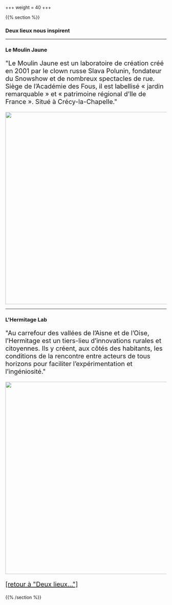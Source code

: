 +++
weight = 40
+++

{{% section %}}


### Deux lieux nous inspirent 


---

### Le Moulin Jaune

<p style="font-size:20px;">"Le Moulin Jaune est un laboratoire de création créé en 2001 par le clown russe Slava Polunin, fondateur du Snowshow et de nombreux spectacles de rue. Siège de l’Académie des Fous, il est labellisé « jardin remarquable » et « patrimoine régional d’Ile de France ». Situé à Crécy-la-Chapelle."</p>

<a href="https://www.youtube.com/watch?v=bPSTFvgmVFA&feature=youtu.be" target=_blank>
<img src="/images/moulinjaune/moulinjaune.jpeg" alt="" width="600" height="auto">
</a>


---

### L'Hermitage Lab

<p style="font-size:20px;">"Au carrefour des vallées de l’Aisne et de l’Oise, l’Hermitage est
un tiers-lieu d’innovations rurales et citoyennes.
Ils y créent, aux côtés des habitants, les conditions de la rencontre entre acteurs de tous horizons pour faciliter l’expérimentation et l’ingéniosité."</p>

<a href="https://www.youtube.com/watch?v=Rd1xTx78Vx8&feature=youtu.be" target=_blank>
<img src="/images/lhermitage/lhermitagelab2.jpg" alt="" width="600" height="auto">
</a>
<br><p style="font-size:20px;"><a href="#/4"> [retour à "Deux lieux..."] </a></p>

{{% /section %}}

